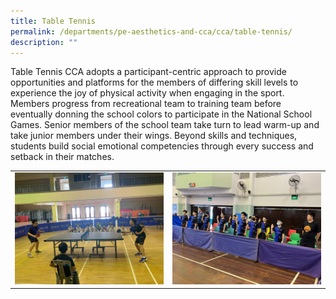 ```yaml
---
title: Table Tennis
permalink: /departments/pe-aesthetics-and-cca/cca/table-tennis/
description: ""
---
```

Table Tennis CCA adopts a participant-centric approach to provide opportunities and platforms for the members of differing skill levels to experience the joy of physical activity when engaging in the sport. 
Members progress from recreational team to training team before eventually donning the school colors to participate in the National School Games. Senior members of the school team take turn to lead warm-up and take junior members under their wings. Beyond skills and techniques, students build social emotional competencies through every success and setback in their matches.  




|  |  |  
| -------- | -------- |
| ![](/images/2023tabletenniswebsitephotos-1.JPG)     | ![](/images/2023tabletenniswebsitephotos-2.JPG)     |      |